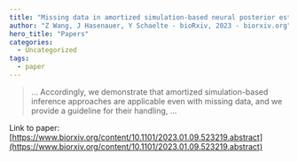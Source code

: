 ```yaml
---
title: "Missing data in amortized simulation-based neural posterior estimation"
author: "Z Wang, J Hasenauer, Y Schaelte - bioRxiv, 2023 - biorxiv.org"
hero_title: "Papers"
categories:
  - Uncategorized
tags:
  - paper
---
```



>… Accordingly, we demonstrate that amortized simulation-based inference approaches are applicable even with missing data, and we provide a guideline for their handling, …

Link to paper: [https://www.biorxiv.org/content/10.1101/2023.01.09.523219.abstract](https://www.biorxiv.org/content/10.1101/2023.01.09.523219.abstract)
